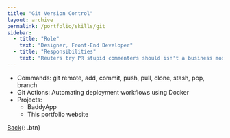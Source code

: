 ```yaml
---
title: "Git Version Control"
layout: archive
permalink: /portfolio/skills/git
sidebar:
  - title: "Role"
    text: "Designer, Front-End Developer"
  - title: "Responsibilities"
    text: "Reuters try PR stupid commenters should isn't a business model"
---
```


* Commands: git remote, add, commit, push, pull, clone, stash, pop, branch
* Git Actions: Automating deployment workflows using Docker
* Projects:
  * BaddyApp
  * This portfolio website
  
[Back](../skills){: .btn}